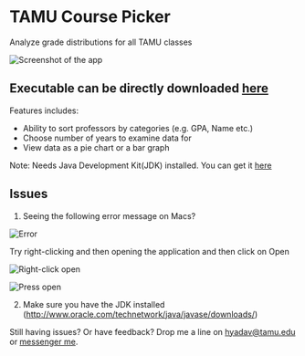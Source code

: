 # TAMU Course Picker

Analyze grade distributions for all TAMU classes

![Screenshot of the app](http://i.imgur.com/xHLQQ1U.png)

## **Executable can be directly downloaded [here](https://github.com/Juliang0705/CoursePicker/releases/download/v1.0/CoursePicker.jar)**

Features includes:

* Ability to sort professors by categories (e.g. GPA, Name etc.)
* Choose number of years to examine data for
* View data as a pie chart or a bar graph
 
Note: Needs Java Development Kit(JDK) installed. You can get it [here](http://www.oracle.com/technetwork/java/javase/downloads/)

## Issues

1. Seeing the following error message on Macs?

![Error](http://i.imgur.com/0S9Xtgs.png)

Try right-clicking and then opening the application and then click on Open

![Right-click open](http://i.imgur.com/jt8jcKK.png)

![Press open](http://i.imgur.com/kVTqa01.png)

2. Make sure you have the JDK installed (http://www.oracle.com/technetwork/java/javase/downloads/)

Still having issues? Or have feedback? Drop me a line on hyadav@tamu.edu or [messenger me](https://m.me/him229).
